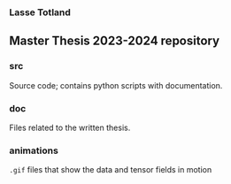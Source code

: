 ### Lasse Totland
## Master Thesis 2023-2024 repository

### src
Source code; contains python scripts with documentation.

### doc
Files related to the written thesis.

### animations
`.gif` files that show the data and tensor fields in motion
